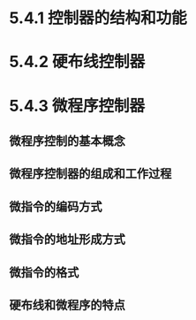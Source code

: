 # 5.4.1 控制器的结构和功能

# 5.4.2 硬布线控制器

# 5.4.3 微程序控制器

## 微程序控制的基本概念

## 微程序控制器的组成和工作过程

## 微指令的编码方式

## 微指令的地址形成方式

## 微指令的格式

## 硬布线和微程序的特点

